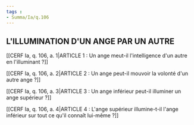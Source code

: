 ```yaml
---
tags : 
- Summa/Ia/q.106
---
```


## L'ILLUMINATION D'UN ANGE PAR UN AUTRE

[[CERF Ia, q. 106, a. 1|ARTICLE 1 : Un ange meut-il l'intelligence d'un autre en l'illuminant ?]]

[[CERF Ia, q. 106, a. 2|ARTICLE 2 : Un ange peut-il mouvoir la volonté d'un autre ange ?]]

[[CERF Ia, q. 106, a. 3|ARTICLE 3 : Un ange inférieur peut-il illuminer un ange supérieur ?]]

[[CERF Ia, q. 106, a. 4|ARTICLE 4 : L'ange supérieur illumine-t-il l'ange inférieur sur tout ce qu'il connaît lui-même ?]]

